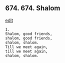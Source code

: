 
## 674.  674. Shalom
[edit](https://docs.google.com/document/d/11hLj0dlwN7IokUohgdn3KNVuQTCx2j6r/edit?mode=html)






    1.
    Shalom, good friends,
    shalom, good friends,
    shalom, shalom.
    Till we meet again,
    till we meet again,
    shalom, shalom.
